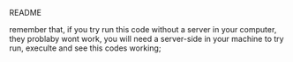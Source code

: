 README

remember that, if you try run this code without a server in your computer, they problaby wont work, you will
need a server-side in your machine to try run, execulte and see this codes working;

